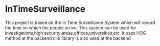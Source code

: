# InTimeSurveillance
This project is based on the In Time Surveillance System which will record the time on which the people arrive.
This system can be used for investigations,high security areas,offices,universities,etc.
it uses HOG method at the backend
dlib library is also used at the backend


